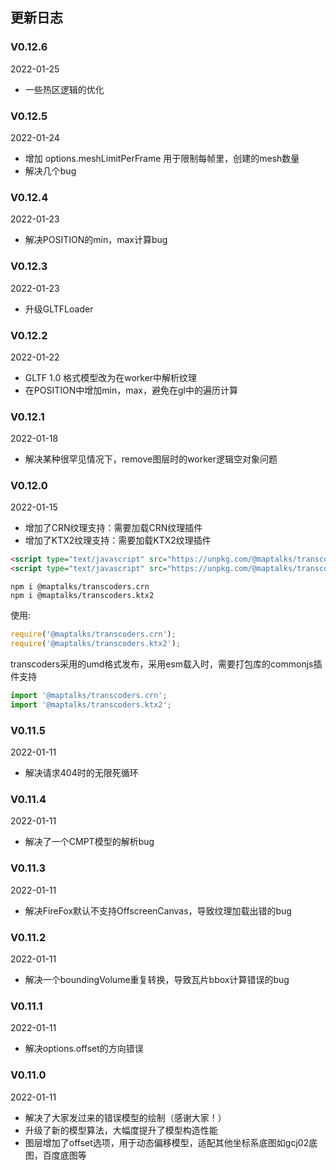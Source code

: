 ## 更新日志
### V0.12.6
2022-01-25
* 一些热区逻辑的优化

### V0.12.5
2022-01-24
* 增加 options.meshLimitPerFrame 用于限制每帧里，创建的mesh数量
* 解决几个bug

### V0.12.4
2022-01-23
* 解决POSITION的min，max计算bug

### V0.12.3
2022-01-23
* 升级GLTFLoader

### V0.12.2
2022-01-22
* GLTF 1.0 格式模型改为在worker中解析纹理
* 在POSITION中增加min，max，避免在gl中的遍历计算

### V0.12.1
2022-01-18
* 解决某种很罕见情况下，remove图层时的worker逻辑空对象问题

### V0.12.0
2022-01-15
* 增加了CRN纹理支持：需要加载CRN纹理插件
* 增加了KTX2纹理支持：需要加载KTX2纹理插件
```html
<script type="text/javascript" src="https://unpkg.com/@maptalks/transcoders.ktx2/dist/transcoders.ktx2.js"></script>
<script type="text/javascript" src="https://unpkg.com/@maptalks/transcoders.crn/dist/transcoders.crn.js"></script>
```
```
npm i @maptalks/transcoders.crn
npm i @maptalks/transcoders.ktx2
```
使用:
```js
require('@maptalks/transcoders.crn');
require('@maptalks/transcoders.ktx2');
```
transcoders采用的umd格式发布，采用esm载入时，需要打包库的commonjs插件支持
```js
import '@maptalks/transcoders.crn';
import '@maptalks/transcoders.ktx2';
```
### V0.11.5
2022-01-11
* 解决请求404时的无限死循环

### V0.11.4
2022-01-11
* 解决了一个CMPT模型的解析bug

### V0.11.3
2022-01-11
* 解决FireFox默认不支持OffscreenCanvas，导致纹理加载出错的bug

### V0.11.2
2022-01-11
* 解决一个boundingVolume重复转换，导致瓦片bbox计算错误的bug

### V0.11.1
2022-01-11
* 解决options.offset的方向错误 

### V0.11.0
2022-01-11
* 解决了大家发过来的错误模型的绘制（感谢大家！）
* 升级了新的模型算法，大幅度提升了模型构造性能
* 图层增加了offset选项，用于动态偏移模型，适配其他坐标系底图如gcj02底图，百度底图等
